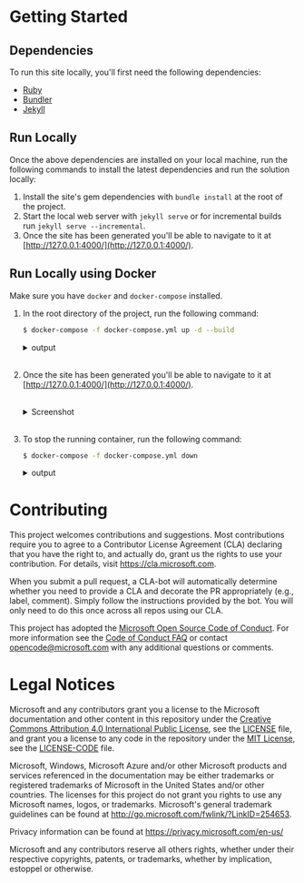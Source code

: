 # Getting Started

## Dependencies

To run this site locally, you'll first need the following dependencies:

* [Ruby](https://www.ruby-lang.org/en/)
* [Bundler](https://bundler.io/)
* [Jekyll](https://jekyllrb.com/)

## Run Locally

Once the above dependencies are installed on your local machine, run the following commands to install the latest dependencies
and run the solution locally:

1. Install the site's gem dependencies with `bundle install` at the root of the project.
2. Start the local web server with `jekyll serve` or for incremental builds run `jekyll serve --incremental`.
3. Once the site has been generated you'll be able to navigate to it at [http://127.0.0.1:4000/](http://127.0.0.1:4000/).

## Run Locally using Docker

Make sure you have `docker` and `docker-compose` installed.

1. In the root directory of the project, run the following command:
    <br>
    ```sh
    $ docker-compose -f docker-compose.yml up -d --build
    ```

    <details>
    <summary>output</summary>
    <p>

    ```sh
    Creating network "rushstackio-website_default" with the default driver
    Building rushstack.io-website
    Step 1/9 : FROM ruby:2.3.3
     ---> 0e1db669d557
    Step 2/9 : LABEL Name=rushstack.io-website Version=0.0.1
     ---> Using cache
     ---> ded94bfd2f3f
    Step 3/9 : RUN apt-get update -qq
     ---> Using cache
     ---> 6d68ddcd75f5
    Step 4/9 : RUN mkdir /src
     ---> Using cache
     ---> 8b9d0899b00f
    Step 5/9 : WORKDIR /src
     ---> Using cache
     ---> 86e871913c4b
    Step 6/9 : COPY Gemfile /src/Gemfile
     ---> Using cache
     ---> bd0eb4de4238
    Step 7/9 : COPY Gemfile.lock /src/Gemfile.lock
     ---> Using cache
     ---> 30111ec89584
    Step 8/9 : RUN bundle install
     ---> Using cache
     ---> 0a4ea318ec28
    Step 9/9 : COPY . /src
     ---> 9cea59729eb6
    Successfully built 9cea59729eb6
    Successfully tagged rushstack.io-website:latest
    Creating rushstackio-website_rushstack.io-website_1 ... done
    ```

    </p>
    </details>
    <br>

2. Once the site has been generated you'll be able to navigate to it at [http://127.0.0.1:4000/](http://127.0.0.1:4000/).

    <br>
    <details><summary>Screenshot</summary>
    <p>

    ![website screenshot](https://github.com/AlAskalany/rushstack.io-website/blob/askalany/docker/docs/images/website_screenshot.PNG?raw=true)

    </p>
    </details>
    <br>
    
3. To stop the running container, run the following command:
    <br>
    ```sh
    $ docker-compose -f docker-compose.yml down
    ```

    <details>
    <summary>output</summary>
    <p>

    ```sh
    Stopping rushstackio-website_rushstack.io-website_1 ... done
    Removing rushstackio-website_rushstack.io-website_1 ... done
    Removing network rushstackio-website_default
    ```

    </p></details>

# Contributing

This project welcomes contributions and suggestions.  Most contributions require you to agree to a
Contributor License Agreement (CLA) declaring that you have the right to, and actually do, grant us
the rights to use your contribution. For details, visit https://cla.microsoft.com.

When you submit a pull request, a CLA-bot will automatically determine whether you need to provide
a CLA and decorate the PR appropriately (e.g., label, comment). Simply follow the instructions
provided by the bot. You will only need to do this once across all repos using our CLA.

This project has adopted the [Microsoft Open Source Code of Conduct](https://opensource.microsoft.com/codeofconduct/).
For more information see the [Code of Conduct FAQ](https://opensource.microsoft.com/codeofconduct/faq/) or
contact [opencode@microsoft.com](mailto:opencode@microsoft.com) with any additional questions or comments.

# Legal Notices

Microsoft and any contributors grant you a license to the Microsoft documentation and other content
in this repository under the [Creative Commons Attribution 4.0 International Public License](https://creativecommons.org/licenses/by/4.0/legalcode),
see the [LICENSE](LICENSE) file, and grant you a license to any code in the repository under the [MIT License](https://opensource.org/licenses/MIT), see the
[LICENSE-CODE](LICENSE-CODE) file.

Microsoft, Windows, Microsoft Azure and/or other Microsoft products and services referenced in the documentation
may be either trademarks or registered trademarks of Microsoft in the United States and/or other countries.
The licenses for this project do not grant you rights to use any Microsoft names, logos, or trademarks.
Microsoft's general trademark guidelines can be found at http://go.microsoft.com/fwlink/?LinkID=254653.

Privacy information can be found at https://privacy.microsoft.com/en-us/

Microsoft and any contributors reserve all others rights, whether under their respective copyrights, patents,
or trademarks, whether by implication, estoppel or otherwise.
